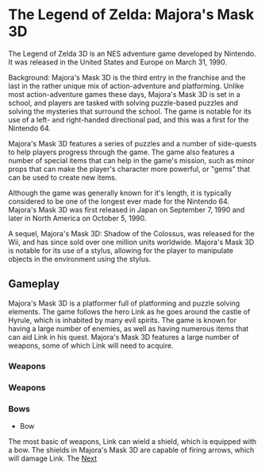 # The Legend of Zelda: Majora's Mask 3D

The Legend of Zelda 3D is an NES adventure game developed by Nintendo. It was released in the United States and Europe on March 31, 1990.

Background: Majora's Mask 3D is the third entry in the franchise and the last in the rather unique mix of action-adventure and platforming. Unlike most action-adventure games these days, Majora's Mask 3D is set in a school, and players are tasked with solving puzzle-based puzzles and solving the mysteries that surround the school. The game is notable for its use of a left- and right-handed directional pad, and this was a first for the Nintendo 64.

Majora's Mask 3D features a series of puzzles and a number of side-quests to help players progress through the game. The game also features a number of special items that can help in the game's mission, such as minor props that can make the player's character more powerful, or "gems" that can be used to create new items.

Although the game was generally known for it's length, it is typically considered to be one of the longest ever made for the Nintendo 64. Majora's Mask 3D was first released in Japan on September 7, 1990 and later in North America on October 5, 1990.

A sequel, Majora's Mask 3D: Shadow of the Colossus, was released for the Wii, and has since sold over one million units worldwide. Majora's Mask 3D is notable for its use of a stylus, allowing for the player to manipulate objects in the environment using the stylus.

## Gameplay

Majora's Mask 3D is a platformer full of platforming and puzzle solving elements. The game follows the hero Link as he goes around the castle of Hyrule, which is inhabited by many evil spirits. The game is known for having a large number of enemies, as well as having numerous items that can aid Link in his quest. Majora's Mask 3D features a large number of weapons, some of which Link will need to acquire.

### Weapons

### Weapons

### Bows

*   Bow

The most basic of weapons, Link can wield a shield, which is equipped with a bow. The shields in Majora's Mask 3D are capable of firing arrows, which will damage Link. The
[Next](479.md)